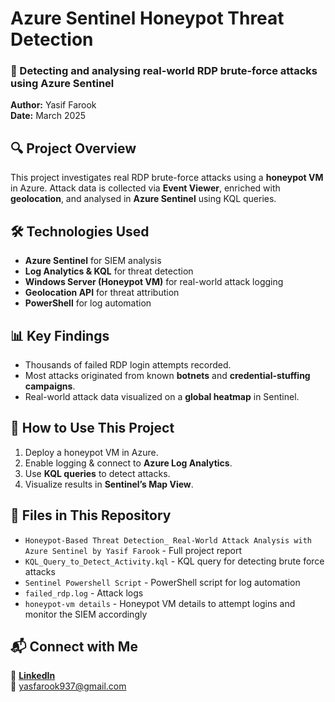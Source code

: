 # Azure Sentinel Honeypot Threat Detection  
### 📌 Detecting and analysing real-world RDP brute-force attacks using Azure Sentinel  
**Author:** Yasif Farook  
**Date:** March 2025  

## 🔍 Project Overview  
This project investigates real RDP brute-force attacks using a **honeypot VM** in Azure. Attack data is collected via **Event Viewer**, enriched with **geolocation**, and analysed in **Azure Sentinel** using KQL queries.

## 🛠 Technologies Used  
- **Azure Sentinel** for SIEM analysis  
- **Log Analytics & KQL** for threat detection  
- **Windows Server (Honeypot VM)** for real-world attack logging  
- **Geolocation API** for threat attribution  
- **PowerShell** for log automation  

## 📊 Key Findings  
- Thousands of failed RDP login attempts recorded.  
- Most attacks originated from known **botnets** and **credential-stuffing campaigns**.  
- Real-world attack data visualized on a **global heatmap** in Sentinel.  

## 🚀 How to Use This Project  
1. Deploy a honeypot VM in Azure.  
2. Enable logging & connect to **Azure Log Analytics**.  
3. Use **KQL queries** to detect attacks.  
4. Visualize results in **Sentinel’s Map View**.  

## 📎 Files in This Repository  
- `Honeypot-Based Threat Detection_ Real-World Attack Analysis with Azure Sentinel by Yasif Farook` - Full project report
- `KQL_Query_to_Detect_Activity.kql` - KQL query for detecting brute force attacks
- `Sentinel Powershell Script` - PowerShell script for log automation
- `failed_rdp.log` - Attack logs
- `honeypot-vm details` - Honeypot VM details to attempt logins and monitor the SIEM accordingly

## 📬 Connect with Me  
🔗 **[LinkedIn](https://www.linkedin.com/in/yasif-farook-ab991a22b/)**  
📧 yasfarook937@gmail.com  
